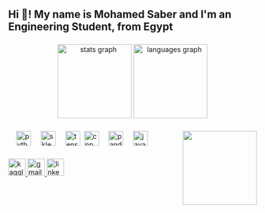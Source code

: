 <h2 align="left">Hi 👋! My name is Mohamed Saber and I'm an Engineering Student, from Egypt </h2>

###

<div align="center">
  <img src="https://github-readme-stats.vercel.app/api?username=MoSaber&hide_title=false&hide_rank=false&show_icons=true&include_all_commits=true&count_private=true&disable_animations=false&theme=dracula&locale=en&hide_border=false" height="150" alt="stats graph"  />
  <img src="https://github-readme-stats.vercel.app/api/top-langs?username=MoSaber&locale=en&hide_title=false&layout=compact&card_width=320&langs_count=5&theme=dracula&hide_border=false" height="150" alt="languages graph"  />
</div>

###

<img align="right" height="150" src="https://www.freepik.com/free-vector/hand-drawn-anonymous-hacker-concept_2785061.htm#fromView=keyword&page=2&position=18&uuid=c1ccc78d-6249-4d4e-8f15-3749b4a6f5c1&query=Github+Character"  />

###

<div align="left">
 

  <img width="12" />
  <img src="https://cdn.jsdelivr.net/gh/devicons/devicon/icons/python/python-original.svg" height="30" alt="python logo"  />
  <img width="12" />
  <img src="https://cdn.jsdelivr.net/gh/devicons/devicon@latest/icons/scikitlearn/scikitlearn-original.svg" height="30" alt="sklearn logo" />
  <img width="12" />
  <img src="https://cdn.jsdelivr.net/gh/devicons/devicon@latest/icons/tensorflow/tensorflow-original.svg" height="30" alt="tensorflow"/>
  <img wdth="12" />
  <img src="https://cdn.jsdelivr.net/gh/devicons/devicon@latest/icons/cplusplus/cplusplus-original.svg" height="30" alt="cpp logo" />
  <img width="12" / >
  <img src="https://cdn.jsdelivr.net/gh/devicons/devicon@latest/icons/pandas/pandas-line-wordmark.svg" height="30" alt="pandas log" />    
  <img width="12" />
  <img src="https://cdn.jsdelivr.net/gh/devicons/devicon@latest/icons/java/java-original-wordmark.svg" height="30" alt="java logo" />
          
</div>

###

<div align="left">

<a href="https://www.kaggle.com/m0hamedsaber" target="_blank">
  <img src="https://img.shields.io/static/v1?message=Kaggle&logo=kaggle&label=&color=20BEFF&logoColor=white&labelColor=&style=for-the-badge" height="35" alt="kaggle logo" />
</a>

<a href="mailto:mmohamedm891@gmail.com" target="_blank">
  <img src="https://img.shields.io/static/v1?message=Gmail&logo=gmail&label=&color=D14836&logoColor=white&labelColor=&style=for-the-badge" height="35" alt="gmail logo"
   title="Email: mmohamedm891@gmail.com"/>
</a>

<a href="https://www.linkedin.com/in/m0saber/" target="_blank">
  <img src="https://img.shields.io/static/v1?message=LinkedIn&logo=linkedin&label=&color=0077B5&logoColor=white&labelColor=&style=for-the-badge" height="35" alt="linkedin logo" />
</a>

</div>


###




###

